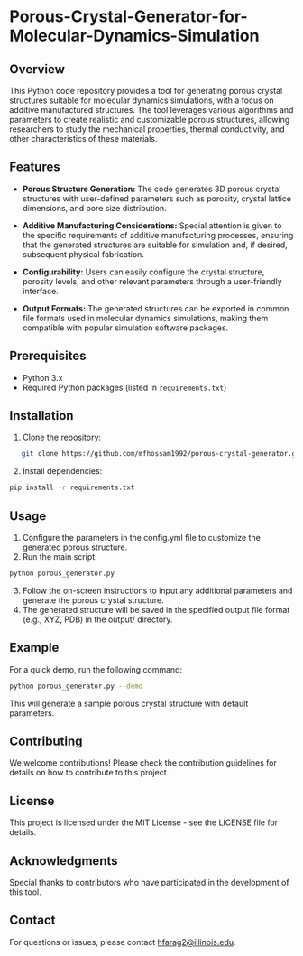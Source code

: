 # Porous-Crystal-Generator-for-Molecular-Dynamics-Simulation

## Overview

This Python code repository provides a tool for generating porous crystal structures suitable for molecular dynamics simulations, with a focus on additive manufactured structures. The tool leverages various algorithms and parameters to create realistic and customizable porous structures, allowing researchers to study the mechanical properties, thermal conductivity, and other characteristics of these materials.

## Features
- **Porous Structure Generation:** The code generates 3D porous crystal structures with user-defined parameters such as porosity, crystal lattice dimensions, and pore size distribution.

- **Additive Manufacturing Considerations:** Special attention is given to the specific requirements of additive manufacturing processes, ensuring that the generated structures are suitable for simulation and, if desired, subsequent physical fabrication.

- **Configurability:** Users can easily configure the crystal structure, porosity levels, and other relevant parameters through a user-friendly interface.

- **Output Formats:** The generated structures can be exported in common file formats used in molecular dynamics simulations, making them compatible with popular simulation software packages.

## Prerequisites

- Python 3.x
- Required Python packages (listed in `requirements.txt`)

## Installation

1. Clone the repository:
```bash
   git clone https://github.com/mfhossam1992/porous-crystal-generator.git
```

2. Install dependencies:
```bash
pip install -r requirements.txt
```

## Usage

1. Configure the parameters in the config.yml file to customize the generated porous structure.
2. Run the main script:
```bash
python porous_generator.py
```
3. Follow the on-screen instructions to input any additional parameters and generate the porous crystal structure.
4. The generated structure will be saved in the specified output file format (e.g., XYZ, PDB) in the output/ directory.

## Example

For a quick demo, run the following command:

```bash
python porous_generator.py --demo
```
This will generate a sample porous crystal structure with default parameters.

## Contributing

We welcome contributions! Please check the contribution guidelines for details on how to contribute to this project.

## License

This project is licensed under the MIT License - see the LICENSE file for details.

## Acknowledgments

Special thanks to contributors who have participated in the development of this tool.

## Contact

For questions or issues, please contact hfarag2@illinois.edu.


